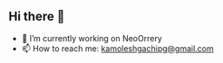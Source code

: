 ## Hi there 👋

- 🔭 I’m currently working on NeoOrrery
- 📫 How to reach me: kamoleshgachipg@gmail.com
